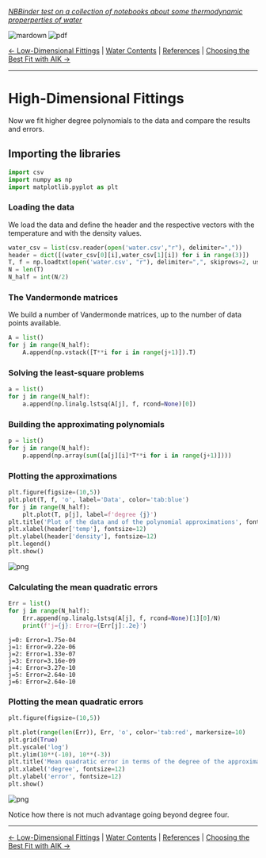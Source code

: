 <!--HEADER-->
[*NBBinder test on a collection of notebooks about some thermodynamic properperties of water*](https://github.com/rmsrosa/nbbinder)

<!--BADGES-->
<a href="https://nbviewer.jupyter.org/github/rmsrosa/nbbinder/blob/master/tests/nb_export_builds/nb_water_md/04.00-High_Dim_Fittings.md"><img align="left" src="https://img.shields.io/badge/view-markdown-orange" alt="mardown" title="View Markdown"></a>
&nbsp;<a href="https://nbviewer.jupyter.org/github/rmsrosa/nbbinder/blob/master/tests/nb_export_builds/nb_water_pdf/04.00-High_Dim_Fittings.pdf"><img align="left" src="https://img.shields.io/badge/view-pdf-blueviolet" alt="pdf" title="View PDF"></a>
&nbsp;

<!--NAVIGATOR-->
[<- Low-Dimensional Fittings](03.00-Low_Dim_Fittings.md) | [Water Contents](00.00-Water_Contents.md) | [References](1A.00*-References.md) | [Choosing the Best Fit with AIK ->](05.00-Best_AIC_Fitting.md)

---


# High-Dimensional Fittings

Now we fit higher degree polynomials to the data and compare the results and errors.

## Importing the libraries


```python
import csv
import numpy as np
import matplotlib.pyplot as plt
```

### Loading the data

We load the data and define the header and the respective vectors with the temperature and with the density values.


```python
water_csv = list(csv.reader(open('water.csv',"r"), delimiter=","))
header = dict([(water_csv[0][i],water_csv[1][i]) for i in range(3)])
T, f = np.loadtxt(open('water.csv', "r"), delimiter=",", skiprows=2, usecols=(0,1), unpack=True)
N = len(T)
N_half = int(N/2)
```

### The Vandermonde matrices

We build a number of Vandermonde matrices, up to the number of data points available.


```python
A = list()
for j in range(N_half):
    A.append(np.vstack([T**i for i in range(j+1)]).T)
```

### Solving the least-square problems


```python
a = list()
for j in range(N_half):
    a.append(np.linalg.lstsq(A[j], f, rcond=None)[0])
```

### Building the approximating polynomials


```python
p = list()
for j in range(N_half):
    p.append(np.array(sum([a[j][i]*T**i for i in range(j+1)])))
```

### Plotting the approximations


```python
plt.figure(figsize=(10,5))
plt.plot(T, f, 'o', label='Data', color='tab:blue')
for j in range(N_half):
    plt.plot(T, p[j], label=f'degree {j}')
plt.title('Plot of the data and of the polynomial approximations', fontsize=14)
plt.xlabel(header['temp'], fontsize=12)
plt.ylabel(header['density'], fontsize=12) 
plt.legend()
plt.show()
```


![png](output_15_0.png)


### Calculating the mean quadratic errors


```python
Err = list()
for j in range(N_half):
    Err.append(np.linalg.lstsq(A[j], f, rcond=None)[1][0]/N)
    print(f'j={j}: Error={Err[j]:.2e}')
```

    j=0: Error=1.75e-04
    j=1: Error=9.22e-06
    j=2: Error=1.33e-07
    j=3: Error=3.16e-09
    j=4: Error=3.27e-10
    j=5: Error=2.64e-10
    j=6: Error=2.64e-10


### Plotting the mean quadratic errors


```python
plt.figure(figsize=(10,5))

plt.plot(range(len(Err)), Err, 'o', color='tab:red', markersize=10)
plt.grid(True)
plt.yscale('log')
plt.ylim(10**(-10), 10**(-3))
plt.title('Mean quadratic error in terms of the degree of the approximating polynomial', fontsize=14)
plt.xlabel('degree', fontsize=12)
plt.ylabel('error', fontsize=12)
plt.show()
```


![png](output_19_0.png)


Notice how there is not much advantage going beyond degree four.

<!--NAVIGATOR-->

---
[<- Low-Dimensional Fittings](03.00-Low_Dim_Fittings.md) | [Water Contents](00.00-Water_Contents.md) | [References](1A.00*-References.md) | [Choosing the Best Fit with AIK ->](05.00-Best_AIC_Fitting.md)
